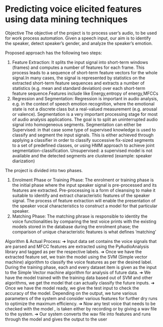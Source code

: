 # Predicting voice elicited features using data mining techniques

Objective
The objective of the project is to process user’s audio, to be used for work
process automation. Given a speech input, our aim is to identify the speaker,
detect speaker’s gender, and analyze the speaker’s emotion.

Proposed approach has the following two steps:
1. Feature Extraction: It splits the input signal into short-term windows
(frames) and computes a number of features for each frame. This
process leads to a sequence of short-term feature vectors for the whole
signal.In many cases, the signal is represented by statistics on the
extracted short-term feature sequences and extracts a number of
statistics (e.g. mean and standard deviation) over each short-term
feature sequence.Features include like Energy,entropy of energy,MFCCs
2. Regression and Segmentation: Regression is important in audio
analysis, e.g. in the context of speech emotion recognition, where the
emotional state is not a discrete class but a real-valued measurement
(e.g. arousal or valence). Segmentation is a very important processing
stage for most of audio analysis applications. The goal is to split an
uninterrupted audio signal into homogeneous segments. Segmentation
can either be
        Supervised: in that case some type of supervised knowledge is
        used to classify and segment the input signals. This is either
        achieved through applying a classifier in order to classify
        successive fix-sized segments to a set of predefined classes, or
        using HMM approach to achieve joint segmentation-classification.
        Unsupervised: a supervised model is not available and the
        detected segments are clustered (example: speaker diarization)
        
The project is divided into two phases.
1. Enrolment Phase or Training Phase: The enrolment or training phase is
the initial phase where the input speaker signal is pre-processed and its
features are extracted. Pre-processing is a form of cleansing to make it
suitable to identify and extract characteristic features of the speaker
signal. The process of feature extraction will enable the presentation of
the speaker vocal characteristics to construct a model for that particular
speaker.
2. Matching Phase: The matching phrase is responsible to identity the
voice functionalities by comparing the test voice prints with the existing
models stored in the database during the enrolment phase; the
comparison of unique characteristic features is what defines ’matching’

Algorithm & Actual Process:
➔ Input data set contains the voice signals that are parsed and MFCC
features are extracted using the PyAudioAnalysis library and tagged as
per the respective labels.
➔ Once we have the extracted feature set, we train the model using the
SVM (Simple vector machine) algorithm to classify the voice features as
per the desired label. During the training phase, each and every dataset
item is given as the input to the Simple Vector machine algorithm for
analysis of future data.
➔ We have the model trained with the training data based out of SVM and
other algorithms, we get the model that can actually classify the future
inputs.
➔ Once we have the model ready, we give the test input to check the
accuracy of the model. Depending on the output, we tune various
parameters of the system and consider various features for further dry
runs to optimize the maximum efficiency.
➔ Now any test voice that needs to be checked with the model , is taken
either by recording or by giving a wav file to the system.
➔ Our system converts the wav file into features and runs through the 
model and gives the output to the user
